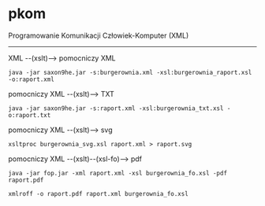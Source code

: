 # pkom
Programowanie Komunikacji Człowiek-Komputer (XML)

---
XML --(xslt)--> pomocniczy XML

    java -jar saxon9he.jar -s:burgerownia.xml -xsl:burgerownia_raport.xsl -o:raport.xml

pomocniczy XML --(xslt)--> TXT

    java -jar saxon9he.jar -s:raport.xml -xsl:burgerownia_txt.xsl -o:raport.txt

pomocniczy XML --(xslt)--> svg

    xsltproc burgerownia_svg.xsl raport.xml > raport.svg

pomocniczy XML --(xslt)--(xsl-fo)--> pdf

    java -jar fop.jar -xml raport.xml -xsl burgerownia_fo.xsl -pdf raport.pdf
    
    xmlroff -o raport.pdf raport.xml burgerownia_fo.xsl 

